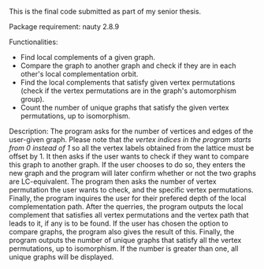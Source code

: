 This is the final code submitted as part of my senior thesis.

Package requirement: nauty 2.8.9

Functionalities:
- Find local complements of a given graph.
- Compare the graph to another graph and check if they are in each other's local complementation orbit.
- Find the local complements that satisfy given vertex permutations (check if the vertex permutations are in the graph's automorphism group).
- Count the number of unique graphs that satisfy the given vertex permutations, up to isomorphism.

Description:
The program asks for the number of vertices and edges of the user-given graph. Please note that _the vertex indices in the program starts from 0 instead of 1_ so all the vertex labels obtained from the lattice must be offset by 1. It then asks if the user wants to check if they want to compare this graph to another graph. If the user chooses to do so, they enters the new graph and the program will later confirm whether or not the two graphs are LC-equivalent. The program then asks the number of vertex permutation the user wants to check, and the specific vertex permutations. Finally, the program inquires the user for their prefered depth of the local complementation path. 
After the querries, the program outputs the local complement that satisfies all vertex permutations and the vertex path that leads to it, if any is to be found. If the user has chosen the option to compare graphs, the program also gives the result of this. Finally, the program outputs the number of unique graphs that satisfy all the vertex permutations, up to isomorphism. If the number is greater than one, all unique graphs will be displayed.

